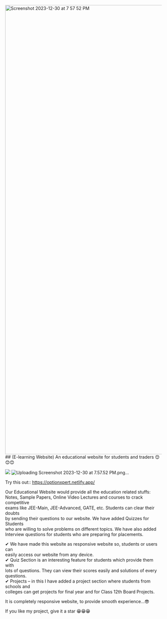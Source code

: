 <img width="1440" alt="Screenshot 2023-12-30 at 7 57 52 PM" src="https://github.com/Raisaab02/e-learning-site-project/assets/100120336/0c394780-8871-45c8-9b7a-da0c19ac1425">## (E-learning Website)
An educational website for students and traders 😊😊😊  

![](pcView.png)
![Uploading Screenshot 2023-12-30 at 7.57.52 PM.png…]()

Try this out::  https://optionxpert.netlify.app/

Our Educational Website would provide all the education related stuffs:  
Notes, Sample Papers, Online Video Lectures and courses to crack competitive  
exams like JEE-Main, JEE-Advanced, GATE, etc. Students can clear their doubts  
by sending their questions to our website. We have added Quizzes for Students  
who are willing to solve problems on different topics. We have also added  
Interview questions for students who are preparing for placements.  
  
✔ We have made this website as responsive website so, students or users can  
   easily access our website from  any device.  
✔ Quiz Section is an interesting feature for students which provide them with  
   lots of questions. They can view their scores easily and solutions of every questions.  
✔ Projects – in this I have added a project section where students from schools and  
   colleges can get projects for final year and for Class 12th Board Projects.  
   
It is completely responsive website, to provide smooth experience...😎  

If you like my project, give it a star  😁😁😁
